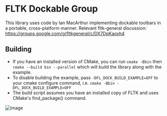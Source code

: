 # FLTK Dockable Group

This library uses code by Ian MacArthur implementing dockable toolbars in a portable, cross-platform manner.
Relevant fltk-general discussion:
https://groups.google.com/g/fltkgeneral/c/DX7DpKaoxh4

## Building

- If you have an installed version of CMake, you can run `cmake -Bbin` then `cmake --build bin --parallel` which will build the library along with the example.
- To disable building the example, pass `-DFL_DOCK_BUILD_EXAMPLE=OFF` to your cmake configure command, i.e. `cmake -Bbin -DFL_DOCK_BUILD_EXAMPLE=OFF`
- The build script assumes you have an installed copy of FLTK and uses CMake's find_package() command.

![image](https://user-images.githubusercontent.com/37966791/192384894-8f74f33a-6131-45d0-b50c-5916f15a6b13.png)